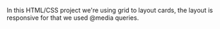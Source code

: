 In this HTML/CSS project we're using grid to layout cards, the layout is responsive for that we used @media queries.
